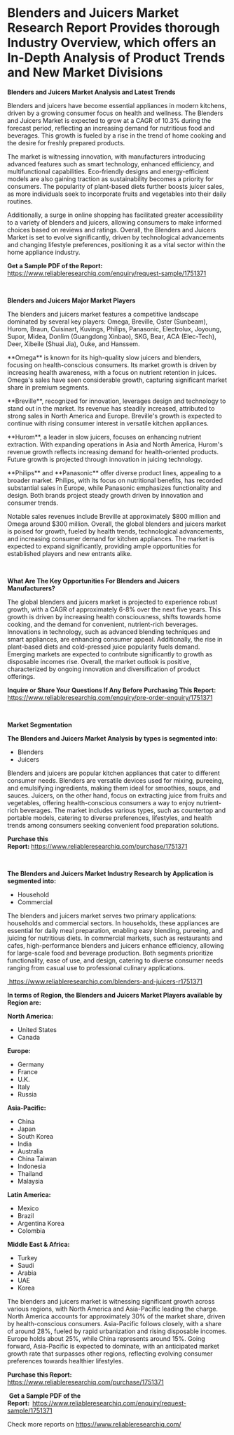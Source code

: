 <p><h1>Blenders and Juicers Market Research Report Provides thorough Industry Overview, which offers an In-Depth Analysis of Product Trends and New Market Divisions</h1></p><p><strong>Blenders and Juicers Market Analysis and Latest Trends</strong></p>
<p><p>Blenders and juicers have become essential appliances in modern kitchens, driven by a growing consumer focus on health and wellness. The Blenders and Juicers Market is expected to grow at a CAGR of 10.3% during the forecast period, reflecting an increasing demand for nutritious food and beverages. This growth is fueled by a rise in the trend of home cooking and the desire for freshly prepared products.</p><p>The market is witnessing innovation, with manufacturers introducing advanced features such as smart technology, enhanced efficiency, and multifunctional capabilities. Eco-friendly designs and energy-efficient models are also gaining traction as sustainability becomes a priority for consumers. The popularity of plant-based diets further boosts juicer sales, as more individuals seek to incorporate fruits and vegetables into their daily routines.</p><p>Additionally, a surge in online shopping has facilitated greater accessibility to a variety of blenders and juicers, allowing consumers to make informed choices based on reviews and ratings. Overall, the Blenders and Juicers Market is set to evolve significantly, driven by technological advancements and changing lifestyle preferences, positioning it as a vital sector within the home appliance industry.</p></p>
<p><strong>Get a Sample PDF of the Report:&nbsp;</strong> <a href="https://www.reliableresearchiq.com/enquiry/request-sample/1751371?utm_campaign=2251&utm_medium=2&utm_source=Github&utm_content=ia&utm_term=06022025&utm_id=blenders-and-juicers">https://www.reliableresearchiq.com/enquiry/request-sample/1751371</a></p>
<p>&nbsp;</p>
<p><strong>Blenders and Juicers Major Market Players</strong></p>
<p><p>The blenders and juicers market features a competitive landscape dominated by several key players: Omega, Breville, Oster (Sunbeam), Hurom, Braun, Cuisinart, Kuvings, Philips, Panasonic, Electrolux, Joyoung, Supor, Midea, Donlim (Guangdong Xinbao), SKG, Bear, ACA (Elec-Tech), Deer, Xibeile (Shuai Jia), Ouke, and Hanssem.</p><p>**Omega** is known for its high-quality slow juicers and blenders, focusing on health-conscious consumers. Its market growth is driven by increasing health awareness, with a focus on nutrient retention in juices. Omega's sales have seen considerable growth, capturing significant market share in premium segments.</p><p>**Breville**, recognized for innovation, leverages design and technology to stand out in the market. Its revenue has steadily increased, attributed to strong sales in North America and Europe. Breville's growth is expected to continue with rising consumer interest in versatile kitchen appliances.</p><p>**Hurom**, a leader in slow juicers, focuses on enhancing nutrient extraction. With expanding operations in Asia and North America, Hurom's revenue growth reflects increasing demand for health-oriented products. Future growth is projected through innovation in juicing technology.</p><p>**Philips** and **Panasonic** offer diverse product lines, appealing to a broader market. Philips, with its focus on nutritional benefits, has recorded substantial sales in Europe, while Panasonic emphasizes functionality and design. Both brands project steady growth driven by innovation and consumer trends.</p><p>Notable sales revenues include Breville at approximately $800 million and Omega around $300 million. Overall, the global blenders and juicers market is poised for growth, fueled by health trends, technological advancements, and increasing consumer demand for kitchen appliances. The market is expected to expand significantly, providing ample opportunities for established players and new entrants alike.</p></p>
<p>&nbsp;</p>
<p><strong>What Are The Key Opportunities For Blenders and Juicers Manufacturers?</strong></p>
<p><p>The global blenders and juicers market is projected to experience robust growth, with a CAGR of approximately 6-8% over the next five years. This growth is driven by increasing health consciousness, shifts towards home cooking, and the demand for convenient, nutrient-rich beverages. Innovations in technology, such as advanced blending techniques and smart appliances, are enhancing consumer appeal. Additionally, the rise in plant-based diets and cold-pressed juice popularity fuels demand. Emerging markets are expected to contribute significantly to growth as disposable incomes rise. Overall, the market outlook is positive, characterized by ongoing innovation and diversification of product offerings.</p></p>
<p><strong>Inquire or Share Your Questions If Any Before Purchasing This Report:</strong> <a href="https://www.reliableresearchiq.com/enquiry/pre-order-enquiry/1751371?utm_campaign=2251&utm_medium=2&utm_source=Github&utm_content=ia&utm_term=06022025&utm_id=blenders-and-juicers">https://www.reliableresearchiq.com/enquiry/pre-order-enquiry/1751371</a></p>
<p>&nbsp;</p>
<p><strong>Market Segmentation</strong></p>
<p><strong>The Blenders and Juicers Market Analysis by types is segmented into:</strong></p>
<p><ul><li>Blenders</li><li>Juicers</li></ul></p>
<p><p>Blenders and juicers are popular kitchen appliances that cater to different consumer needs. Blenders are versatile devices used for mixing, pureeing, and emulsifying ingredients, making them ideal for smoothies, soups, and sauces. Juicers, on the other hand, focus on extracting juice from fruits and vegetables, offering health-conscious consumers a way to enjoy nutrient-rich beverages. The market includes various types, such as countertop and portable models, catering to diverse preferences, lifestyles, and health trends among consumers seeking convenient food preparation solutions.</p></p>
<p><strong>Purchase this Report:&nbsp;</strong><a href="https://www.reliableresearchiq.com/purchase/1751371?utm_campaign=2251&utm_medium=2&utm_source=Github&utm_content=ia&utm_term=06022025&utm_id=blenders-and-juicers">https://www.reliableresearchiq.com/purchase/1751371</a></p>
<p>&nbsp;</p>
<p><strong>The Blenders and Juicers Market Industry Research by Application is segmented into:</strong></p>
<p><ul><li>Household</li><li>Commercial</li></ul></p>
<p><p>The blenders and juicers market serves two primary applications: households and commercial sectors. In households, these appliances are essential for daily meal preparation, enabling easy blending, pureeing, and juicing for nutritious diets. In commercial markets, such as restaurants and cafes, high-performance blenders and juicers enhance efficiency, allowing for large-scale food and beverage production. Both segments prioritize functionality, ease of use, and design, catering to diverse consumer needs ranging from casual use to professional culinary applications.</p></p>
<p><a href="https://www.reliableresearchiq.com/blenders-and-juicers-r1751371?utm_campaign=2251&utm_medium=2&utm_source=Github&utm_content=ia&utm_term=06022025&utm_id=blenders-and-juicers">&nbsp;https://www.reliableresearchiq.com/blenders-and-juicers-r1751371</a></p>
<p><strong>In terms of Region, the Blenders and Juicers Market Players available by Region are:</strong></p>
<p>
    <p> <strong> North America: </strong>
        <ul>
            <li>United States</li>
            <li>Canada</li>
        </ul>
        </p> 
    <p> <strong> Europe: </strong>
        <ul>
            <li>Germany</li>
            <li>France</li>
            <li>U.K.</li>
            <li>Italy</li>
            <li>Russia</li>
        </ul>
        </p> 
    <p> <strong> Asia-Pacific: </strong>
        <ul>
            <li>China</li>
            <li>Japan</li>
            <li>South Korea</li>
            <li>India</li>
            <li>Australia</li>
            <li>China Taiwan</li>
            <li>Indonesia</li>
            <li>Thailand</li>
            <li>Malaysia</li>
        </ul>
        </p> 
    <p> <strong> Latin America: </strong>
        <ul>
            <li>Mexico</li>
            <li>Brazil</li>
            <li>Argentina Korea</li>
            <li>Colombia</li>
        </ul>
        </p> 
    <p> <strong> Middle East & Africa: </strong>
        <ul>
            <li>Turkey</li>
            <li>Saudi</li>
            <li>Arabia</li>
            <li>UAE</li>
            <li>Korea</li>
        </ul>
    </p>
    </p>
<p><p>The blenders and juicers market is witnessing significant growth across various regions, with North America and Asia-Pacific leading the charge. North America accounts for approximately 30% of the market share, driven by health-conscious consumers. Asia-Pacific follows closely, with a share of around 28%, fueled by rapid urbanization and rising disposable incomes. Europe holds about 25%, while China represents around 15%. Going forward, Asia-Pacific is expected to dominate, with an anticipated market growth rate that surpasses other regions, reflecting evolving consumer preferences towards healthier lifestyles.</p></p>
<p><strong>Purchase this Report: </strong><a href="https://www.reliableresearchiq.com/purchase/1751371?utm_campaign=2251&utm_medium=2&utm_source=Github&utm_content=ia&utm_term=06022025&utm_id=blenders-and-juicers">https://www.reliableresearchiq.com/purchase/1751371</a></p>
<p>&nbsp;<strong>Get a Sample PDF of the Report:&nbsp;&nbsp;</strong><a href="https://www.reliableresearchiq.com/enquiry/request-sample/1751371?utm_campaign=2251&utm_medium=2&utm_source=Github&utm_content=ia&utm_term=06022025&utm_id=blenders-and-juicers">https://www.reliableresearchiq.com/enquiry/request-sample/1751371</a></p>
<p><strong></strong></p>
<p>Check more reports on <a href="https://www.reliableresearchiq.com/?utm_campaign=2251&utm_medium=2&utm_source=Github&utm_content=ia&utm_term=06022025&utm_id=blenders-and-juicers">https://www.reliableresearchiq.com/</a></p>